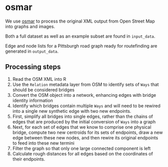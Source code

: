 # osmar

We use [osmar](https://cran.r-project.org/package=osmar) to process the original XML output from Open Street Map into graphs and images.

Both a full dataset as well as an example subset are found in `input_data`.

Edge and node lists for a Pittsburgh road graph ready for routefinding are generated in `output_data`.

## Processing steps

1. Read the OSM XML into R
1. Use the `Relation` metadata layer from OSM to identify sets of `Ways` that should be considered bridges
1. Convert the OSM object into a network, enhancing edges with bridge identity information
1. Identify which bridges contain multiple `Ways` and will need to be rewired into a single new synthetic edge with two new endpoints.
  1. First, simplify all bridges into single edges, rather than the chains of edges that are produced by the initial conversion of `Ways` into a graph
  1. Next, for each set of edges that we know to comprise one physical bridge, compute two new centroids for its sets of endpoints, draw a new edge between these new nodes, and then rewire its original endpoints to feed into these new termini
1. Filter the graph so that only one large connected component is left
1. Calculate rough distances for all edges based on the coordinates of their endpoints.
